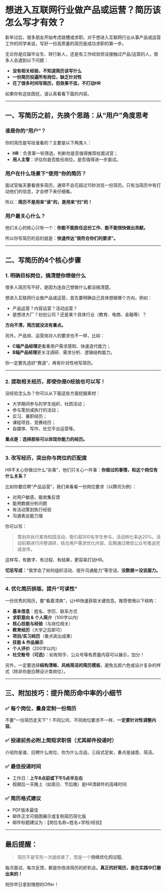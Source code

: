 # 想进入互联网行业做产品或运营？简历该怎么写才有效？

新年过后，很多朋友开始考虑跳槽或求职。对于想进入互联网行业从事产品或运营工作的同学来说，写好一份高质量的简历是成功求职的第一步。

无论你是应届毕业生、转行新人，还是有工作经验但没接触过产品/运营的人，很多人会遇到以下问题：

* **没有相关经验，不知道简历该写什么**
* **一份简历投遍所有岗位，缺乏针对性**
* **花了很多时间写简历，但效果不佳，不打动HR**

如果你有这些困扰，请认真看看下面的内容。

---

## 一、写简历之前，先换个思路：从“用户”角度思考

### 谁是你的“用户”？

你的简历是写给谁看的？主要是以下两类人：

* **HR**：负责第一轮筛选，判断你是否值得推荐给面试官；
* **用人主管**：评估你是否胜任岗位，是否值得进一步面试。

### 用户在什么场景下“使用”你的简历？

面试官每天要看很多简历，通常不会花超过15秒浏览一份简历。只有当简历中有打动他们的信息，才会停下来仔细看。

所以：**简历不是用来“读”的，是用来“扫”的！**

### 用户最关心什么？

他们关心的核心只有一个：**你能不能胜任这份工作、能不能很快做出贡献。**

所以你写简历的目的就是：**快速传达“我符合你们的要求”。**

---

## 二、写简历的4个核心步骤

### 1. 明确目标岗位，搞清楚你想做什么

很多人简历写不好，是因为连自己想做什么都没搞清楚。

想进入互联网行业做产品或运营，首先要明确自己具体想做哪个方向，例如：

* 产品运营？内容运营？活动运营？
* 是想进大厂？初创公司？还是某个具体行业（教育、电商、金融等）？

**方向不清，简历就没法有重点。**

另外，产品岗、运营岗对人的要求也不一样，比如：

* **C端产品经理**更看重用户需求感知、快速迭代能力；
* **B端产品经理**更关注调研、需求分析、逻辑结构能力。

你一定要先选好“赛道”，再有针对性地写简历。

---

### 2. 提取相关经历，即使你是0经验也可以写！

没经验怎么办？你可以从下面这些方面挖掘素材：

* 大学期间参与的学生组织、社团活动；
* 参与策划或执行的活动；
* 实习、兼职经历；
* 课程项目、竞赛经历；
* 自媒体、写作、社交平台运营等。

**重点是：选择那些可以体现你能力的经历。**

---

### 3. 改写经历，突出你与岗位的匹配度

HR不关心你做过什么“杂事”，他们只关心一件事：**你做过的事情，和这个岗位有什么关系？**

比如你要应聘“产品运营”，我们来看看一份岗位要求（以腾讯为例）：

* 对用户敏感，能收集反馈
* 能用数据分析问题
* 有活动策划执行经验
* 沟通表达能力强

你可以写：

> 策划并执行某场校园活动，吸引超300名学生参与，活动转化率达20%。活动前期进行问卷调研，结合用户需求优化内容，后期通过微信公众号推送完成宣传。

这样写，有数字、有过程、有结果，更容易打动HR。

**切忌写成：**“我学会了如何组织活动、提升沟通能力”等空话。**没数据＝没说服力。**

---

### 4. 优化简历排版，提升“可读性”

一份优秀的简历，要“看着清爽”，让HR快速获取关键信息。推荐使用以下结构：

* **基本信息**：姓名、学历、联系方式
* **求职意向 & 个人简介**（100字以内）
* **核心技能与经验**（与岗位相关）
* **教育经历**（大学之后即可）
* **项目/实习经历**（重点突出成果）
* **技能 & 作品展示**
* **个人评价**（200字以内）
* **社交账号（可选）**：如有知乎、公众号等有质量内容可以展示，加分！

另外，一定要选择**结构清晰、风格简洁的简历模板**，避免五颜六色或设计复杂的样式（除非你是应聘设计类岗位）。

---

## 三、附加技巧：提升简历命中率的小细节

### ✅ 每个岗位，量身定制一份简历

不要“一份简历走天下”！不同公司、不同岗位要求不一样，**一定要针对性调整内容**。

### ✅ 投递前务必附上简短求职信（尤其邮件投递时）

介绍你是谁、应聘什么岗位、你为什么合适。三段式足矣，重点是诚恳、简洁。

### ✅ 最佳投递时间

* 工作日：**上午8点前或下午5点半左右**
* 假期后一天晚上（如周日、节后晚）是HR清邮件的高峰时间

### ✅ 简历格式建议

* PDF版本最佳
* 邮件正文可插图展示或复制简历简化版
* 邮件标题建议为：【岗位名称+姓名+学校/经验】

---

## 最后提醒：

> 简历不是写完一次就结束了，而是一个**持续优化的过程**。

每次面试、每次反馈，都是你改进简历的好机会。**真正的好简历，是在实践中打磨出来的！**

祝你早日拿到理想的Offer！